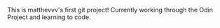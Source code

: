 This is matthevvv's first git project! Currently working through the Odin Project and learning to code.